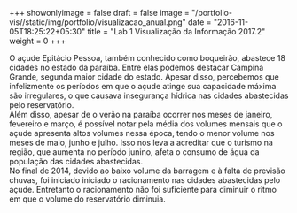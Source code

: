 +++ 
showonlyimage = false 
draft = false
image = "/portfolio-vis//static/img/portfolio/visualizacao_anual.png" 
date = "2016-11-05T18:25:22+05:30" 
title = "Lab 1 Visualização da Informação 2017.2" 
weight = 0 
+++

<div>
	
</div>

<div id="visualicacao-volume-anual" width=300></div>
O açude Epitácio Pessoa, também conhecido como boqueirão, abastece 18 cidades no estado da paraíba. Entre elas podemos destacar Campina Grande, segunda maior cidade do estado. Apesar disso, percebemos que infelizmente os períodos em que o açude atinge sua capacidade máxima são irregulares, o que causava
insegurança hídrica nas cidades abastecidas pelo reservatório.

<div id="visualicacao-media-volume-mensal" width=300></div>
Além disso, apesar de o verão na paraíba ocorrer nos meses de janeiro, fevereiro e março, é possível notar pela média dos volumes mensais que o açude apresenta altos volumes nessa época, tendo o menor volume nos meses de maio, junho e julho. Isso nos leva a acreditar que o turismo na região, que aumenta no período junino, afeta o consumo de água da população das cidades abastecidas.
<br/>
<div id="visualicacao-volume-racionamento" width=300></div>
No final de 2014, devido ao baixo volume da barragem e à falta de previsão chuvas, foi iniciado iniciado o racionamento nas cidades abastecidas pelo açude. Entretanto o racionamento não foi suficiente para diminuir o ritmo em que o volume do reservatório diminuia.

<script src="https://cdnjs.cloudflare.com/ajax/libs/vega/3.0.7/vega.js"></script>
<script src="https://cdnjs.cloudflare.com/ajax/libs/vega-lite/2.0.1/vega-lite.js"></script>
<script src="https://cdnjs.cloudflare.com/ajax/libs/vega-embed/3.0.0-rc7/vega-embed.js"></script>

<script>
    const specVolAnual = "/portfolio-vis//visualizations/lab1/volume_anual.json";
  	vegaEmbed('#visualicacao-volume-anual', specVolAnual, {"actions" : false}).catch(console.warn);
  	const specVolMensalRacio = "/portfolio-vis/visualizations/lab1/volume_mensal_2012_2017.json";
  	vegaEmbed('#visualicacao-volume-racionamento', specVolMensalRacio, {"actions" : false}).catch(console.warn);
  	const specMedVolMensal = "/portfolio-vis//visualizations/lab1/media_volume_mensal.json";
  	vegaEmbed('#visualicacao-media-volume-mensal', specMedVolMensal, {"actions" : false}).catch(console.warn);
 </script>